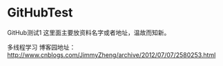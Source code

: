 # GitHubTest
GitHub测试1
这里面主要放资料名字或者地址，温故而知新。

多线程学习
博客园地址：http://www.cnblogs.com/JimmyZheng/archive/2012/07/07/2580253.html
